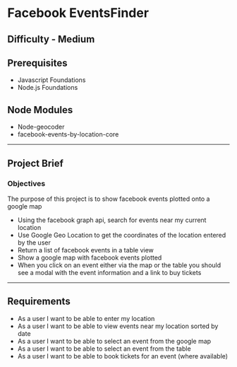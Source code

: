 # Facebook EventsFinder

## Difficulty - Medium

## Prerequisites

* Javascript Foundations
* Node.js Foundations


## Node Modules
* Node-geocoder 
* facebook-events-by-location-core

***

## Project Brief

### Objectives

The purpose of this project is to show facebook events plotted onto a google map

* Using the facebook graph api, search for events near my current location
* Use Google Geo Location to get the coordinates of the location entered by the user
* Return a list of facebook events in a table view
* Show a google map with facebook events plotted
* When you click on an event either via the map or the table you should see a modal with the event information and a link to buy tickets

***

## Requirements

* As a user I want to be able to enter my location
* As a user I want to be able to view events near my location sorted by date
* As a user I want to be able to select an event from the google map
* As a user I want to be able to select an event from the table
* As a user I want to be able to book tickets for an event (where available)